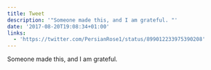 ```yaml
---
title: Tweet
description: '"Someone made this, and I am grateful. "'
date: '2017-08-20T19:08:34+01:00'
links:
  - 'https://twitter.com/PersianRose1/status/899012233975390208'
---
```

Someone made this, and I am grateful. 
